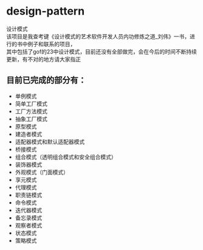 # design-pattern
设计模式<br>
该项目是我查考键《设计模式的艺术软件开发人员内功修炼之道_刘伟》一书，进行的书中例子和联系的项目，<br>
其中包括了gof的23中设计模式，目前还没有全部做完，会在今后的时间不断持续更新，有不对的地方请大家指正<br>
## 目前已完成的部分有：
- 单例模式
- 简单工厂模式
- 工厂方法模式
- 抽象工厂模式
- 原型模式
- 建造者模式
- 适配器模式和默认适配器模式
- 桥接模式
- 组合模式（透明组合模式和安全组合模式）
- 装饰器模式
- 外观模式（门面模式）
- 享元模式
- 代理模式
- 职责链模式
- 命令模式
- 迭代器模式
- 备忘录模式
- 观察者模式
- 状态模式
- 策略模式